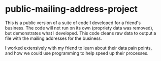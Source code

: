 # public-mailing-address-project

This is a public version of a suite of code I developed for a friend's business. The code will not run on its own (propriety data was removed), but demonstrates what I developed. This code cleans raw data to output a file with the mailing addresses for the business.

I worked extensively with my friend to learn about their data pain points, and how we could use programming to help speed up their processes.

